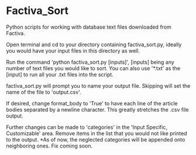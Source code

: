 Factiva_Sort
============

Python scripts for working with database text files downloaded from Factiva.

Open terminal and cd to your directory containing factiva_sort.py, ideally you would have your input
files in this directory as well.

Run the command 'python factiva_sort.py [inputs]', [inputs] being any number of text files you would
like to sort. You can also use '*.txt' as the [input] to run all your .txt files into the script.

factiva_sort.py will prompt you to name your output file. Skipping will set the name of the file to 
'output.csv'.



If desired, change format_body to 'True' to have each line of the article bodies separated by a 
newline character. This greatly stretches the .csv file output.

Further changes can be made to 'categories' in the 'Input Specific, Customizable' area. Remove items
in the list that you would not like printed to the output.
*As of now, the neglected categories will be appended onto neighboring ones. Fix coming soon.
